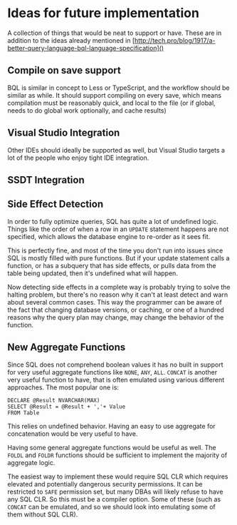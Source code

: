 Ideas for future implementation
===

A collection of things that would be neat to support or have. These are in addition to the ideas already mentioned in [http://tech.pro/blog/1917/a-better-query-language-bql-language-specification]()

Compile on save support
---

BQL is similar in concept to Less or TypeScript, and the workflow should be similar as while. It should support compiling on every save, which means compilation must be reasonably quick, and local to the file (or if global, needs to do global work optionally, and cache results)

Visual Studio Integration
---

Other IDEs should ideally be supported as well, but Visual Studio targets a lot of the people who enjoy tight IDE integration.

SSDT Integration
---


Side Effect Detection
---

In order to fully optimize queries, SQL has quite a lot of undefined logic. Things like the order of when a row in an `UPDATE` statement happens are not specified, which allows the database engine to re-order as it sees fit.

This is perfectly fine, and most of the time you don't run into issues since SQL is mostly filled with pure functions. But if your update statement calls a function, or has a subquery that has side effects, or pulls data from the table being updated, then it's undefined what will happen.

Now detecting side effects in a complete way is probably trying to solve the halting problem, but there's no reason why it can't at least detect and warn about several common cases. This way the programmer can be aware of the fact that changing database versions, or caching, or one of a hundred reasons why the query plan may change, may change the behavior of the function.


New Aggregate Functions
---
Since SQL does not comprehend boolean values it has no built in support for very useful aggregate functions like `NONE`, `ANY`, `ALL`. `CONCAT` is another very useful function to have, that is often emulated using various different approaches. The most popular one is:

~~~
DECLARE @Result NVARCHAR(MAX)
SELECT @Result = @Result + ','+ Value
FROM Table
~~~

This relies on undefined behavior. Having an easy to use aggregate for concatenation would be very useful to have.

Having some general aggregate functions would be useful as well. The `FOLDL` and `FOLDR` functions should be sufficient to implement the majority of aggregate logic. 

The easiest way to implement these would require SQL CLR which requires elevated and potentially dangerous security permissions. It can be restricted to `SAFE` permission set, but many DBAs will likely refuse to have any SQL CLR. So this must be a compiler option. Some of these (such as `CONCAT` can be emulated, and so we should look into emulating some of them without SQL CLR).